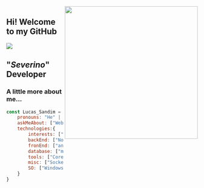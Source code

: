 <img align='right' src="https://i.giphy.com/media/hrRJ41JB2zlgZiYcCw/giphy.webp" width="350">

## Hi! Welcome to my GitHub

[<img src="https://img.shields.io/badge/linkedin-%230077B5.svg?&style=for-the-badge&logo=linkedin&logoColor=white" />](https://www.linkedin.com/in/lucas-sandim-59246bb0/)

## "_Severino_" Developer 

### A little more about me...  


```javascript
const Lucas_Sandim = {
    pronouns: "He" | "Him",
    askMeAbout: ["Web dev", "Tech", "Desktop dev"],
    technologies:{
        interests: ["GoLang", "Flutter", "Elixir", "GCP", "AWS", "Jenkins", "K8S", "ATDD", "DDD", "BDD"],
        backEnd: ["Nodejs", "Express", "Python", "C#", "Java", "Laravel", "AdiantiFramework"],
        fronEnd: ["angular(2)", "VueJs", "Bootstrap", "VuetiFy", "Materialize", "ElectronJs", "WPF"],
        database: ["mongo", "MySql", "SQLite", "PostgreSQL", "MSQLServer"],
        tools: ["CorelDraw"], 
        misc: ["Socket.IO", "Docker", "TelegramApi", "DiscordApi"],
        SO: ["Windows", "Linux"]
    }
}
```
